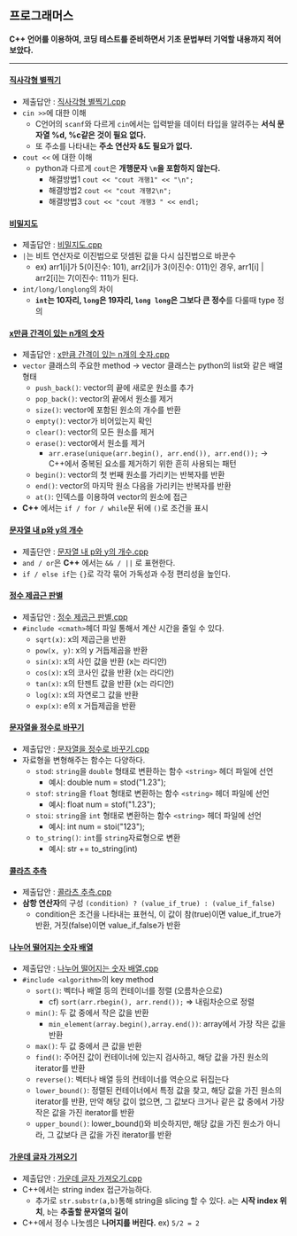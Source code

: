 ## 프로그래머스
**C++ 언어를 이용하여, 코딩 테스트를 준비하면서 기초 문법부터 기억할 내용까지 적어보았다.**
***

#### [직사각형 별찍기](https://school.programmers.co.kr/learn/courses/30/lessons/12969?language=cpp)
+ 제출답안 : [직사각형 별찍기.cpp](https://github.com/kxxbeomjun/Algorithm-study/blob/main/programmers/Level%201/%EC%A7%81%EC%82%AC%EA%B0%81%ED%98%95%20%EB%B3%84%EC%B0%8D%EA%B8%B0.cpp)
+ ```cin >>```에 대한 이해
  + C언어의 ```scanf```와 다르게 ```cin```에서는 입력받을 데이터 타입을 알려주는 **서식 문자열 %d, %c같은 것이 필요 없다.**
  + 또 주소를 나타내는 **주소 연산자 &도 필요가 없다.**
+ ```cout <<``` 에 대한 이해
  + python과 다르게 ```cout```은 **개행문자 ```\n```을 포함하지 않는다.**
    + 해결방법1 ```cout << "cout 개행1" << "\n";```
    + 해결방법2 ```cout << "cout 개행2\n";```
    + 해결방법3 ```cout << "cout 개행3 " << endl;```

#### [비밀지도](https://school.programmers.co.kr/learn/courses/30/lessons/17681)
+ 제출답안 : [비밀지도.cpp](https://github.com/kxxbeomjun/Algorithm-study/blob/main/programmers/Level%201/%EB%B9%84%EB%B0%80%EC%A7%80%EB%8F%84.cpp)
+ ```|```는 비트 연산자로 이진법으로 덧셈된 값을 다시 십진법으로 바꾼수 
  + ex) arr1[i]가 5(이진수: 101), arr2[i]가 3(이진수: 011)인 경우, arr1[i] | arr2[i]는 7(이진수: 111)가 된다.
+ ```int/long/longlong```의 차이
  + **```int```는 10자리, ```long```은 19자리, ```long long```은 그보다 큰 정수**를 다룰때 type 정의 

#### [x만큼 간격이 있는 n개의 숫자](https://school.programmers.co.kr/learn/courses/30/lessons/12954?language=cpp) 
+ 제출답안 : [x만큼 간격이 있는 n개의 숫자.cpp](https://github.com/kxxbeomjun/Algorithm-study/blob/main/programmers/Level%201/x%EB%A7%8C%ED%81%BC%20%EA%B0%84%EA%B2%A9%EC%9D%B4%20%EC%9E%88%EB%8A%94%20n%EA%B0%9C%EC%9D%98%20%EC%88%AB%EC%9E%90.cpp)
+ ```vector``` 클래스의 주요한 method -> vector 클래스는 python의 list와 같은 배열 형태
  + ```push_back()```: vector의 끝에 새로운 원소를 추가
  + ```pop_back()```: vector의 끝에서 원소를 제거
  + ```size()```: vector에 포함된 원소의 개수를 반환
  + ```empty()```: vector가 비어있는지 확인
  + ```clear()```: vector의 모든 원소를 제거
  + ```erase()```: vector에서 원소를 제거
    + ```arr.erase(unique(arr.begin(), arr.end()), arr.end());``` -> C++에서 중복된 요소를 제거하기 위한 흔히 사용되는 패턴 
  + ```begin()```: vector의 첫 번째 원소를 가리키는 반복자를 반환
  + ```end()```: vector의 마지막 원소 다음을 가리키는 반복자를 반환
  + ```at()```: 인덱스를 이용하여 vector의 원소에 접근
+ **C++** 에서는 ```if / for / while```문 뒤에 ```()```로 조건을 표시


#### [문자열 내 p와 y의 개수](https://school.programmers.co.kr/learn/courses/30/lessons/12916)
+ 제출단안 : [문자열 내 p와 y의 개수.cpp](https://github.com/kxxbeomjun/Algorithm-study/blob/main/programmers/Level%201/%EB%AC%B8%EC%9E%90%EC%97%B4%20%EB%82%B4%20p%EC%99%80%20y%EC%9D%98%20%EA%B0%9C%EC%88%98.cpp)
+ ```and / or```은 **C++** 에서는 ```&& / ||``` 로 표현한다.
+ ```if / else if```는 ```{}```로 각각 묶어 가독성과 수정 편리성을 높인다.


#### [정수 제곱근 판별](https://school.programmers.co.kr/learn/courses/30/lessons/12934)
+ 제출답안 : [정수 제곱근 판별.cpp](https://github.com/kxxbeomjun/Algorithm-study/blob/main/programmers/Level%201/%EC%A0%95%EC%88%98%20%EC%A0%9C%EA%B3%B1%EA%B7%BC%20%ED%8C%90%EB%B3%84.cpp)
+ ```#include <cmath>```헤더 파일 통해서 계산 시간을 줄일 수 있다.
  + ```sqrt(x)```: x의 제곱근을 반환
  + ```pow(x, y)```: x의 y 거듭제곱을 반환
  + ```sin(x)```: x의 사인 값을 반환 (x는 라디안)
  + ```cos(x)```: x의 코사인 값을 반환 (x는 라디안)
  + ```tan(x)```: x의 탄젠트 값을 반환 (x는 라디안)
  + ```log(x)```: x의 자연로그 값을 반환
  + ```exp(x)```: e의 x 거듭제곱을 반환


#### [문자열을 정수로 바꾸기](https://school.programmers.co.kr/learn/courses/30/lessons/12925?language=cpp)
+ 제출답안 : [문자열을 정수로 바꾸기.cpp](https://github.com/kxxbeomjun/Algorithm-study/blob/main/programmers/Level%201/%EB%AC%B8%EC%9E%90%EC%97%B4%EC%9D%84%20%EC%A0%95%EC%88%98%EB%A1%9C%20%EB%B0%94%EA%BE%B8%EA%B8%B0.cpp)
+ 자료형을 변형해주는 함수는 다양하다.
  + ```stod```: ```string```을 ```double``` 형태로 변환하는 함수 ```<string>``` 헤더 파일에 선언
    + 예시: double num = stod("1.23");
  + ```stof```: ```string```을 ```float``` 형태로 변환하는 함수 ```<string>``` 헤더 파일에 선언
    + 예시: float num = stof("1.23");
  + ```stoi```: ```string```을 ```int``` 형태로 변환하는 함수 ```<string>``` 헤더 파일에 선언
    + 예시: int num = stoi("123");
  + ```to_string()```: ```int```를 ```string```자료형으로 변환
    + 예시: str += to_string(int)


#### [콜라츠 추측](https://school.programmers.co.kr/learn/courses/30/lessons/12943?language=cpp)
+ 제출답안 : [콜라츠 추측.cpp](https://github.com/kxxbeomjun/Algorithm-study/blob/main/programmers/Level%201/%EC%BD%9C%EB%9D%BC%EC%B8%A0%20%EC%B6%94%EC%B8%A1.cpp)
+ **삼항 연산자**의 구성 ```(condition) ? (value_if_true) : (value_if_false)```
  + condition은 조건을 나타내는 표현식, 이 값이 참(true)이면 value_if_true가 반환, 거짓(false)이면 value_if_false가 반환


#### [나누어 떨어지는 숫자 배열](https://school.programmers.co.kr/learn/courses/30/lessons/12910?language=cpp)
+ 제출답안 : [나누어 떨어지는 숫자 배열.cpp](https://github.com/kxxbeomjun/Algorithm-study/blob/main/programmers/Level%201/%EB%82%98%EB%88%84%EC%96%B4%20%EB%96%A8%EC%96%B4%EC%A7%80%EB%8A%94%20%EC%88%AB%EC%9E%90%20%EB%B0%B0%EC%97%B4.cpp)
+ ```#include <algorithm>```의 key method
  + ```sort()```: 벡터나 배열 등의 컨테이너를 정렬 (오름차순으로)
    + cf) ```sort(arr.rbegin(), arr.rend());``` => 내림차순으로 정렬
  + ```min()```: 두 값 중에서 작은 값을 반환
    + ```min_element(array.begin(),array.end())```: array에서 가장 작은 값을 반환 
  + ```max()```: 두 값 중에서 큰 값을 반환
  + ```find()```: 주어진 값이 컨테이너에 있는지 검사하고, 해당 값을 가진 원소의 iterator를 반환
  + ```reverse()```: 벡터나 배열 등의 컨테이너를 역순으로 뒤집는다
  + ```lower_bound()```: 정렬된 컨테이너에서 특정 값을 찾고, 해당 값을 가진 원소의 iterator를 반환, 만약 해당 값이 없으면, 그 값보다 크거나 같은 값 중에서 가장 작은 값을 가진 iterator를 반환
  + ```upper_bound()```: lower_bound()와 비슷하지만, 해당 값을 가진 원소가 아니라, 그 값보다 큰 값을 가진 iterator를 반환

#### [가운데 글자 가져오기](https://school.programmers.co.kr/learn/courses/30/lessons/12903?language=cpp)
+ 제출답안 : [가운데 글자 가져오기.cpp](https://github.com/kxxbeomjun/Algorithm-study/blob/main/programmers/Level%201/%EA%B0%80%EC%9A%B4%EB%8D%B0%20%EA%B8%80%EC%9E%90%20%EA%B0%80%EC%A0%B8%EC%98%A4%EA%B8%B0.cpp)
+ C++에서는 string index 접근가능하다.
  + 추가로 ```str.substr(a,b)```통해 string을 slicing 할 수 있다. ```a```는 **시작 index 위치**, ```b```는 **추출할 문자열의 길이**
+ C++에서 정수 나눗셈은 **나머지를 버린다.** ex) ```5/2 = 2```


  
